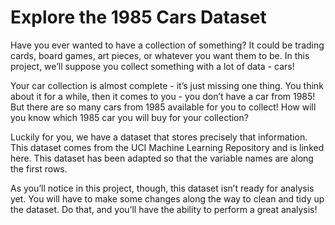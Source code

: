 # Explore the 1985 Cars Dataset
Have you ever wanted to have a collection of something? 
It could be trading cards, board games, art pieces, or whatever you want them to be. 
In this project, we’ll suppose you collect something with a lot of data - cars!

Your car collection is almost complete - it’s just missing one thing. You think about it for a while, then it comes to you - you don’t have a car from 1985! 
But there are so many cars from 1985 available for you to collect! 
How will you know which 1985 car you will buy for your collection?

Luckily for you, we have a dataset that stores precisely that information. This dataset comes from the UCI Machine Learning Repository and is linked here. This dataset has been adapted so that the variable names are along the first rows.

As you’ll notice in this project, though, this dataset isn’t ready for analysis yet. You will have to make some changes along the way to clean and tidy up the dataset. Do that, and you’ll have the ability to perform a great analysis!
